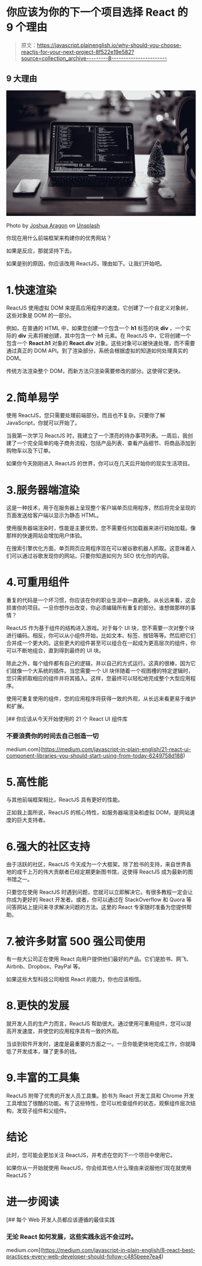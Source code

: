 # 你应该为你的下一个项目选择 React 的 9 个理由

> 原文：<https://javascript.plainenglish.io/why-should-you-choose-reactjs-for-your-next-project-8f522e19e582?source=collection_archive---------8----------------------->

## 9 大理由

![](img/7cba9b2abce10fa801f4cee9d3c9df98.png)

Photo by [Joshua Aragon](https://unsplash.com/@goshua13?utm_source=medium&utm_medium=referral) on [Unsplash](https://unsplash.com?utm_source=medium&utm_medium=referral)

你现在用什么前端框架来构建你的优秀网站？

如果是反应，那就坚持下去。

如果是别的原因，你应该改用 ReactJS，理由如下。让我们开始吧。

# 1.快速渲染

ReactJS 使用虚拟 DOM 来提高应用程序的速度。它创建了一个自定义对象树，这些对象是 DOM 的一部分。

例如，在普通的 HTML 中，如果您创建一个包含一个 **h1** 标签的块 **div** ，一个实际的 **div** 元素将被创建，其中包含一个 **h1** 元素。在 ReactJS 中，它将创建一个包含一个 **React.h1** 对象的 **React.div** 对象。这些对象可以被快速处理，而不需要通过真正的 DOM API。到了渲染部分，系统会根据虚拟的知道如何处理真实的 DOM。

传统方法渲染整个 DOM，而新方法只渲染需要修改的部分。这使得它更快。

# 2.简单易学

使用 ReactJS，您只需要处理前端部分。而且也不复杂。只要你了解 JavaScript，你就可以开始了。

当我第一次学习 ReactJS 时，我建立了一个漂亮的待办事项列表。一周后，我创建了一个完全简单的电子商务流程，包括产品列表、查看产品细节、将商品添加到购物车以及下订单。

如果你今天刚刚进入 ReactJS 的世界，你可以在几天后开始你的现实生活项目。

# 3.服务器端渲染

这是一种技术，用于在服务器上呈现整个客户端单页应用程序，然后将完全呈现的页面发送给客户端以显示为静态 HTML。

使用服务器端渲染时，性能是主要优势。您不需要任何加载器来进行初始加载。像那样的快速网站会增加用户体验。

在搜索引擎优化方面，单页网页应用程序现在可以被谷歌机器人抓取。这意味着人们可以通过谷歌发现你的网站，只要你知道如何为 SEO 优化你的内容。

# 4.可重用组件

重复的代码是一个坏习惯，你应该在你的职业生涯中一直避免。从长远来看，这会损害你的项目。一旦你想作出改变，你必须编辑所有重复的部分。谁想做那样的事情？

ReactJS 作为基于组件的结构进入游戏。对于每个 UI 块，您不需要一次对整个块进行编码。相反，你可以从小组件开始，比如文本、标签、按钮等等。然后把它们合并成一个更大的。这些更大的组件甚至可以组合在一起成为更高层次的组件，你可以不断地组合，直到得到最终的 UI 块。

除此之外，每个组件都有自己的逻辑，并以自己的方式运行。这真的很棒，因为它们就像一个大系统的插件。当您需要一个 UI 块伴随着一个视图槽的特定逻辑时，您只需抓取相应的组件并将其插入。这样，您最终可以轻松地完成整个大型应用程序。

使用可重复使用的组件，您的应用程序将获得一致的外观，从长远来看更易于维护和扩展。

[](https://medium.com/javascript-in-plain-english/21-react-ui-component-libraries-you-should-start-using-from-today-6249758d188) [## 你应该从今天开始使用的 21 个 React UI 组件库

### 不要浪费你的时间去自己创造一切

medium.com](https://medium.com/javascript-in-plain-english/21-react-ui-component-libraries-you-should-start-using-from-today-6249758d188) 

# 5.高性能

与其他前端框架相比，ReactJS 具有更好的性能。

正如我上面所说，ReactJS 的核心特性，如服务器端渲染和虚拟 DOM，是网站速度的巨大支持者。

# 6.强大的社区支持

由于活跃的社区，ReactJS 今天成为一个大框架。除了脸书的支持，来自世界各地的成千上万的伟大贡献者已经定期更新图书馆，这使得 ReactJS 成为最新的图书馆之一。

只要您在使用 ReactJS 时遇到问题，您就可以立即解决它。有很多教程一定会让你成为更好的 React 开发者。或者，你可以通过在 StackOverflow 和 Quora 等问答网站上提问来寻求解决问题的方法。这里的 React 专家随时准备为您提供帮助。

# 7.被许多财富 500 强公司使用

有一些大公司正在使用 React 向用户提供他们最好的产品。它们是脸书、网飞、Airbnb、Dropbox、PayPal 等。

如果这些大型科技公司相信 React 的能力，你也应该相信。

# 8.更快的发展

就开发人员的生产力而言，ReactJS 帮助很大。通过使用可重用组件，您可以提高开发速度，并使您的应用程序具有一致的外观。

当谈到软件开发时，速度是最重要的方面之一。一旦你能更快地完成工作，你就降低了开发成本，赚了更多的钱。

# 9.丰富的工具集

ReactJS 附带了优秀的开发人员工具集。脸书为 React 开发工具和 Chrome 开发工具增加了很酷的功能。有了这些特性，您可以检查组件的状态，观察组件层次结构，发现子组件和父组件。

# 结论

此时，您可能会更加关注 ReactJS，并考虑在您的下一个项目中使用它。

如果你从一开始就使用 ReactJS，你会给其他人什么理由来说服他们现在就使用 ReactJS？

# 进一步阅读

[](https://medium.com/javascript-in-plain-english/8-react-best-practices-every-web-developer-should-follow-c485beee7ea4) [## 每个 Web 开发人员都应该遵循的最佳实践

### 无论 React 如何发展，这些实践永远不会过时。

medium.com](https://medium.com/javascript-in-plain-english/8-react-best-practices-every-web-developer-should-follow-c485beee7ea4)